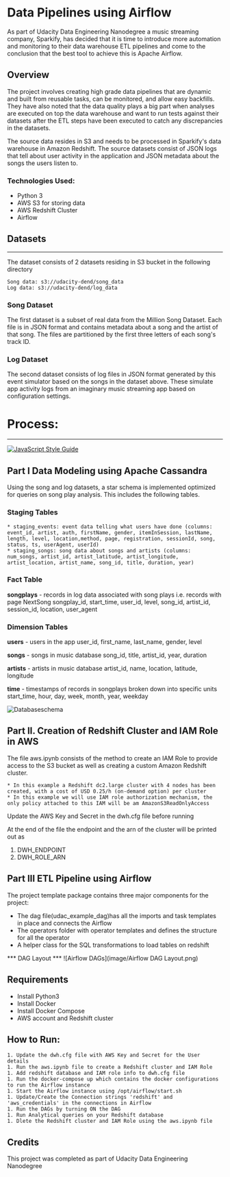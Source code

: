# Data Pipelines using Airflow

As part of Udacity Data Engineering Nanodegree a music streaming company, Sparkify, has decided that it is time to introduce more automation and monitoring to their data warehouse ETL pipelines and come to the conclusion that the best tool to achieve this is Apache Airflow.

## Overview


The project involves creating high grade data pipelines that are dynamic and built from reusable tasks, can be monitored, and allow easy backfills. They have also noted that the data quality plays a big part when analyses are executed on top the data warehouse and want to run tests against their datasets after the ETL steps have been executed to catch any discrepancies in the datasets.

The source data resides in S3 and needs to be processed in Sparkify's data warehouse in Amazon Redshift. The source datasets consist of JSON logs that tell about user activity in the application and JSON metadata about the songs the users listen to.

### Technologies Used:

* Python 3
* AWS S3 for storing data
* AWS Redshift Cluster
* Airflow


## Datasets

***

The dataset consists of 2 datasets residing in S3 bucket in the following directory

    Song data: s3://udacity-dend/song_data
    Log data: s3://udacity-dend/log_data

### Song Dataset
The first dataset is a subset of real data from the Million Song Dataset. Each file is in JSON format and contains metadata about a song and the artist of that song. The files are partitioned by the first three letters of each song's track ID. 

### Log Dataset
The second dataset consists of log files in JSON format generated by this event simulator based on the songs in the dataset above. These simulate app activity logs from an imaginary music streaming app based on configuration settings. 

# Process:

***

[![JavaScript Style Guide](https://img.shields.io/badge/code_style-standard-brightgreen.svg)](https://standardjs.com)

## Part I Data Modeling using Apache Cassandra
Using the song and log datasets, a star schema is implemented optimized for queries on song play analysis. This includes the following tables.

### Staging Tables

	* staging_events: event data telling what users have done (columns: event_id, artist, auth, firstName, gender, itemInSession, lastName, length, level, location,method, page, registration, sessionId, song, status, ts, userAgent, userId)
	* staging_songs: song data about songs and artists (columns: num_songs, artist_id, artist_latitude, artist_longitude, artist_location, artist_name, song_id, title, duration, year)

### Fact Table
**songplays** - records in log data associated with song plays i.e. records with page NextSong
songplay_id, start_time, user_id, level, song_id, artist_id, session_id, location, user_agent

### Dimension Tables
**users** - users in the app
user_id, first_name, last_name, gender, level

**songs** - songs in music database
song_id, title, artist_id, year, duration

**artists** - artists in music database
artist_id, name, location, latitude, longitude

**time** - timestamps of records in songplays broken down into specific units
start_time, hour, day, week, month, year, weekday

![Databaseschema](image/schema.png)


## Part II. Creation of Redshift Cluster and IAM Role in AWS 
    
The file aws.ipynb consists of the method to create an IAM Role to provide access to the S3 bucket as well as creating a custom
Amazon Redshift cluster.

	* In this example a Redshift dc2.large cluster with 4 nodes has been created, with a cost of USD 0.25/h (on-demand option) per cluster
	* In this example we will use IAM role authorization mechanism, the only policy attached to this IAM will be am AmazonS3ReadOnlyAccess

Update the AWS Key and Secret in the dwh.cfg file before running

At the end of the file the endpoint and the arn of the cluster will be printed out as 
   1. DWH_ENDPOINT
   1. DWH_ROLE_ARN


## Part III ETL Pipeline using Airflow

The project template package contains three major components for the project:

* The dag file(udac_example_dag)has all the imports and task templates in place and connects the Airflow
* The operators folder with operator templates and defines the structure for all the operator
* A helper class for the SQL transformations to load tables on redshift

*** DAG Layout ***
![Airflow DAGs](image/Airflow DAG Layout.png)


## Requirements
* Install Python3
* Install Docker
* Install Docker Compose
* AWS account and Redshift cluster

## How to Run:


	1. Update the dwh.cfg file with AWS Key and Secret for the User details
	1. Run the aws.ipynb file to create a Redshift cluster and IAM Role
	1. Add redshift database and IAM role info to dwh.cfg file
	1. Run the docker-compose up which contains the docker configurations to run the Airflow instance
	1. Start the Airflow instance using /opt/airflow/start.sh
	1. Update/Create the Connection strings 'redshift' and 'aws_credentials' in the connections in Airflow
	1. Run the DAGs by turning ON the DAG
	1. Run Analytical queries on your Redshift database
	1. Dlete the Redshift cluster and IAM Role using the aws.ipynb file

## Credits

This project was completed as part of Udacity Data Engineering Nanodegree



